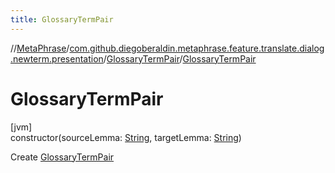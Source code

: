 ```yaml
---
title: GlossaryTermPair
---
```

//[MetaPhrase](../../../index.html)/[com.github.diegoberaldin.metaphrase.feature.translate.dialog.newterm.presentation](../index.html)/[GlossaryTermPair](index.html)/[GlossaryTermPair](-glossary-term-pair.html)



# GlossaryTermPair



[jvm]\
constructor(sourceLemma: [String](https://kotlinlang.org/api/latest/jvm/stdlib/kotlin/-string/index.html), targetLemma: [String](https://kotlinlang.org/api/latest/jvm/stdlib/kotlin/-string/index.html))



Create [GlossaryTermPair](index.html)




